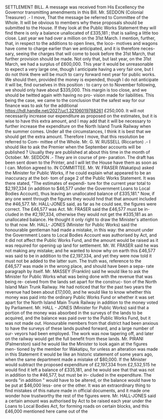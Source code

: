 SETTLEMENT BILL. A message was received from His Excellency the Governor transmitting amendments in this Bill. Mr. SEDDON (Colonial Treasurer) .- I move, That the message be referred to Committee of the Whole. It will be obvious to members why these proposals should be submitted to the House. If they look at the Public Works Statement they will find there is only a balance unallocated of £335,181 ; that is sailing a little too close. Last year we had over a million on the 31st March. I mention, further, that, in respect to the additions to open lines, the loco- motives and wagons have come to charge earlier than we anticipated, and it is therefore neces- sary, seeing the charges that will come to book before the 31st March, that further provision should be made. Not only that, but last year, on the 31st March, we had a surplus of £600,000. This year it would be unreasonable to expect a very large one, though I anticipate having a very fair one, but I do not think there will be much to carry forward next year for public works. We should then, provided the money is expended, though I do not anticipate it will be, find ourselves in this position : to carry on to November following, we should only have about $335,000. This margin is too close, and we should be twitted again with having no pro- vision made for liabilities. This being the case, we came to the conclusion that the safest way for our finance was to ask for the additional https://hdl.handle.net/2027/uc1.32106019788261 £250,000. It will not necessarily increase our expenditure as proposed on the estimates, but it is wise to have this extra amount, and I may add that it will be necessary to further increase the expenditure on the North Island Trunk Railway when the summer comes. Under all the circumstances, I think it is best that we should get the extra amount. Therefore I move, that this resolution be referred to Com- mittee of the Whole. Mr. G. W. RUSSELL (Riccarton) .- I should like to ask the Premier when the September accounts will be published ? Usually they are published at about this time in the month of October. Mr. SEDDON .- They are in course of pre- paration. The draft has been sent down to the Printer, and I will let the House have them as soon as I can. Motion agreed to. IN COMMITTEE. Mr. W. FRASER (Wakatipu) asked the Minister for Public Works, if he could explain what appeared to be an inaccuracy at the bot- tom of page 2 of the Public Works Statement. It was there stated, "The estimates of expendi- ture for the current year total to $2,197,334 (in addition to $46,577 under the Government Loans to Local Bodies Account), thus leaving an unallocated balance of £335,181." Now, if any one went through the figures they would hnd that that amount included the #46,577. Mr. HALL-JONES said, as far as he could see, the figures were correct. The £46,577 was Act. Mr. FRASER said the £46,577 must be in- cluded in the #2,197,334, otherwise they would not get the #335,181 as an unallocated balance. He thought it only right to draw the Minister's attention to that now. Mr. HALL- JONES (Minister for Public Works) said the honourable gentleman had made a mistake, in this way: the amount under the Government Loans to Local Bodies Account was authorised by Act, and it did not affect the Public Works Fund, and the amount would be raised as it was required for opening up land for settlement. Mr. W. FRASER said he was not making any mistake; and he wanted to know why on earth this £46,577 was said to be in addition to the £2,197,334, and yet they were now told it must not be added to the latter sum. The truth was, reference to the £46,577 was made in the wrong place, and should have been a sepa- rate paragraph by itself. Mr. MASSEY (Franklin) said he would like to ask the Minister for Public Works what was being done with the revenue that was being re- ceived from the lands set apart for the construc- tion of the North Island Main Trunk Railway. He had noticed that for the past two years the revenue had been about £17,000, and he would like to know whether this money was paid into the ordinary Public Works Fund or whether it was set apart for the North Island Main Trunk Railway in addition to the money voted by Parliament. Mr. HALL - JONES (Minister for Public Works) said that a portion of the money was absorbed in the surveys of the lands to be acquired, and the balance was paid over to the Public Works Fund, but it was not made out. Honourable members from that district had been anxious to have the surveys of these lands pushed forward, and a large number of sur- veyors had been employed. The work was now tapering off, and later on the railway would get the full benefit from these lands. Mr. PIRANI (Palmerston) said he would like the Minister to look again at the figures men- tioned by the member for Wakatipu, for unless an alteration was made in this Statement it would be like an historic statement of some years ago, when the same department made a mistake of $80,000. If the Minister would subtract the proposed expenditure of £2,197,334 from £2,532,515 he would find it left a balance of £335,181, and he would see that that was not in addition to the #46,577, but must be in- cluded in the expenditure. The words "in addition " would have to be altered, or the balance would have to be put at $46,000 less- one or the other. It was an extraordinary thing to find mistakes of this nature made in official documents, and it made one wonder how trustworthy the rest of the figures were. Mr. HALL-JONES said a certain amount was authorised by Act to be raised each year under the Loans to Local Bodies Act, for forming roads on certain blocks, and this £46,000 mentioned here came out of the 